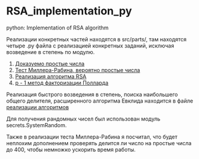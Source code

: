 # RSA_implementation_py
python: Implementation of RSA algorithm

Реализации конкретных частей находятся в src/parts/, там находятся четыре .py файла с реализацией конкретных заданий, исключая возведение в степень по модулю. 


1. [Доказуемо простые числа](https://github.com/Gor1x/RSA_implementation_py/blob/master/src/parts/gen_Lukes_primes.py)
2. [Тест Миллера-Рабина, вероятно простые числа](https://github.com/Gor1x/RSA_implementation_py/blob/master/src/parts/miller_rabin_test.py)
3. [Реализация алгоритма RSA](https://github.com/Gor1x/RSA_implementation_py/blob/master/src/parts/RSA_implementation.py)
4. [p - 1 метод факторизации Полларда](https://github.com/Gor1x/RSA_implementation_py/blob/master/src/parts/pollard_factorization.py)

Реализация быстрого возведения в степень, поиска наибольшего общего делителя, расширенного алгоритма Евклида находится в файле [реализации алгоритмов](https://github.com/Gor1x/RSA_implementation_py/blob/master/src/algorithm_library.py)

Для получения рандомных чисел был использован модуль secrets.SystemRandom.

Также в реализации теста Миллера-Рабина я посчитал, что будет неплохим дополнением проверять делится ли число на простые числа до 400, чтобы немножко ускорить время работы. 
